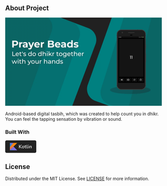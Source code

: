 ## About Project

![Screenshot](screenshot.webp)

Android-based digital tasbih, which was created to help count you in dhikr. You can feel the tapping sensation by vibration or sound.

### Built With

[<img src='kotlin.svg' width='100' />](https://kotlinlang.org/)

## License

Distributed under the MIT License. See [LICENSE](LICENSE) for more information.
